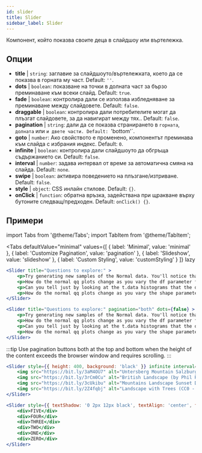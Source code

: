 ```yaml
---
id: slider 
title: Slider
sidebar_label: Slider
---
```


Компонент, който показва своите деца в слайдшоу или въртележка.

## Опции

* __title__ | `string`: заглавие за слайдшоуто/въртележката, което да се показва в горната му част. Default: `''`.
* __dots__ | `boolean`: показване на точки в долната част за бързо преминаване към всеки слайд. Default: `true`.
* __fade__ | `boolean`: контролира дали се използва избледняване за преминаване между слайдовете. Default: `false`.
* __draggable__ | `boolean`: контролира дали потребителите могат да плъзгат слайдовете, за да навигират между тях.. Default: `false`.
* __pagination__ | `string`: дали да се показва странирането в `горната`, `долната` или `и двете части. Default: `'bottom'`.
* __goto__ | `number`: Ако свойството е променено, компонентът преминава към слайда с избрания индекс. Default: `0`.
* __infinite__ | `boolean`: контролира дали слайдшоуто да обгръща съдържанието си. Default: `false`.
* __interval__ | `number`: задава интервал от време за автоматична смяна на слайда. Default: `none`.
* __swipe__ | `boolean`: активира поведението на плъзгане/изтриване. Default: `false`.
* __style__ | `object`: CSS инлайн стилове. Default: `{}`.
* __onClick__ | `function`: обратна връзка, задействана при щракване върху бутоните следващ/предходен. Default: `onClick() {}`.


## Примери


import Tabs from '@theme/Tabs';
import TabItem from '@theme/TabItem';

<Tabs
    defaultValue="minimal"
    values={[
        { label: 'Minimal', value: 'minimal' },
        { label: 'Customize Pagination', value: 'pagination' },
        { label: 'Slideshow', value: 'slideshow' },
        { label: 'Custom Styling', value: 'customStyling' }
    ]}
    lazy
>

<TabItem value="minimal">

```jsx live
<Slider title="Questions to explore:" >
    <p>Try generating new samples of the Normal data. You'll notice that the points don't always lie exactly on the line. This is typical variation. As you generate more random realizations of this plot you'll get better calibrated to the kind of deviation you can expect to see from this large a sample of Normal data.</p>
    <p>How do the normal qq plots change as you vary the df parameter for the t-distributed data?</p>
    <p>Can you tell just by looking at the t.data histograms that the data aren't normally distributed? Is it easier to tell from the QQ plots?</p>
    <p>How do the normal qq plots change as you vary the shape parameter in the gamma-distributed data?</p>
</Slider>
```

</TabItem>

<TabItem value="pagination">

```jsx live
<Slider title="Questions to explore:" pagination="both" dots={false} >
    <p>Try generating new samples of the Normal data. You'll notice that the points don't always lie exactly on the line. This is typical variation. As you generate more random realizations of this plot you'll get better calibrated to the kind of deviation you can expect to see from this large a sample of Normal data.</p>
    <p>How do the normal qq plots change as you vary the df parameter for the t-distributed data?</p>
    <p>Can you tell just by looking at the t.data histograms that the data aren't normally distributed? Is it easier to tell from the QQ plots?</p>
    <p>How do the normal qq plots change as you vary the shape parameter in the gamma-distributed data?</p>
</Slider>
```

:::tip
Use pagination buttons both at the top and bottom when the height of the content exceeds the browser window and requires scrolling.
:::

</TabItem>

<TabItem value="slideshow">

```jsx live
<Slider style={{ height: 400, background: 'black' }} infinite interval={2000} >
    <img src="https://bit.ly/3aM4OU7" alt="Untersberg Mountain Salzburg (by Giuseppe Milo, CC BY 3.0)" />
    <img src="https://bit.ly/3rCm0Cu" alt="British Landscape (by Phil Riley, Pixabay License)" />
    <img src="https://bit.ly/3cUkibu" alt="Mountains Landscape Sunset Dusk (Pixabay License)" />
    <img src="https://bit.ly/2Z4fqbj" alt="Landscape with Trees (CC0 - Public Domain)" /> 
</Slider>
```

</TabItem>

<TabItem value="customStyling">

```jsx live
<Slider style={{ textShadow: '0 2px 12px black', textAlign: 'center', fontSize: 90 }} infinite interval={1000} >
    <div>FIVE</div>
    <div>FOUR</div>
    <div>THREE</div>
    <div>TWO</div>
    <div>ONE</div>
    <div>ZERO</div>
</Slider>
```

</TabItem>

</Tabs>


